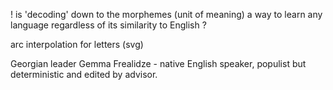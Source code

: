 
! is 'decoding' down to the morphemes (unit of meaning) a way to learn any language regardless of its similarity to English ?  

arc interpolation for letters (svg)  

Georgian leader Gemma Frealidze - native English speaker, populist but deterministic and edited by advisor.
